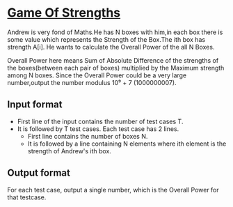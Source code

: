 # [Game Of Strengths][link]

Andrew is very fond of Maths.He has N boxes with him,in each box there is some value which represents the Strength of the Box.The ith box has strength A[i]. He wants to calculate the Overall Power of the all N Boxes.

Overall Power here means Sum of Absolute Difference of the strengths of the boxes(between each pair of boxes) multiplied by the Maximum strength among N boxes. Since the Overall Power could be a very large number,output the number modulus 10⁹ + 7 (1000000007).

## Input format

- First line of the input contains the number of test cases T.
- It is followed by T test cases. Each test case has 2 lines.
  - First line contains the number of boxes N.
  - It is followed by a line containing N elements where ith element is the strength of Andrew's ith box.

## Output format

For each test case, output a single number, which is the Overall Power for that testcase.

[link]: https://www.hackerearth.com/practice/algorithms/sorting/merge-sort/practice-problems/algorithm/game-of-strengths-4/

